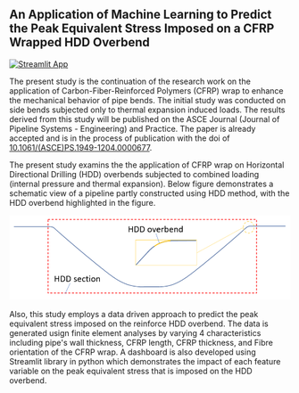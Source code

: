 ## An Application of Machine Learning to Predict the Peak Equivalent Stress Imposed on a CFRP Wrapped HDD Overbend
[![Streamlit App](https://static.streamlit.io/badges/streamlit_badge_black_white.svg)](https://share.streamlit.io/farhad-davaripour/cfrp_reinforced_hdd_overbend/main/my_app/Homepage.py)   

The present study is the continuation of the research work on the application of Carbon-Fiber-Reinforced Polymers (CFRP) wrap to enhance the mechanical behavior of pipe bends. The initial study was conducted on side bends subjected only to thermal expansion induced loads. The results derived from this study will be published on the ASCE Journal (Journal of Pipeline Systems - Engineering) and Practice. The paper is already accepted and is in the process of publication with the doi of [10.1061/(ASCE)PS.1949-1204.0000677](10.1061/(ASCE)PS.1949-1204.0000677).  

The present study examins the the application of CFRP wrap on Horizontal Directional Drilling (HDD) overbends subjected to combined loading (internal pressure and thermal expansion). Below figure demonstrates a schematic view of a pipeline partly constructed using HDD method, with the HDD overbend highlighted in the figure.

![Figure](https://github.com/Farhad-Davaripour/CFRP_Reinforced_HDD_overbend/blob/main/HDD-Schematic.png?raw=true)
   
Also, this study employs a data driven approach to predict the peak equivalent stress imposed on the reinforce HDD overbend. The data is generated usign finite element analyses by varying 4 characteristics including pipe's wall thickness, CFRP length, CFRP thickness, and Fibre orientation of the CFRP wrap. A dashboard is also developed using Streamlit library in python which demonstrates the impact of each feature variable on the peak equivalent stress that is imposed on the HDD overbend.
